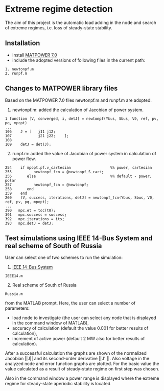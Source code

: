 # Extreme regime detection
The aim of this project is the automatic load adding in the node and search of extreme regimes, i.e. loss of steady-state stability.

## Installation
 - install [MATPOWER 7.0](https://matpower.org/download/)
 - include the adopted versions of following files in the current path:

```
1. newtonpf.m
2. runpf.m
```

## Changes to MATPOWER library files
Based on the MATPOWER 7.0 files newtonpf.m and runpf.m are adopted.
 
1. newtonpf.m: added the calculation of Jacobian of power system.

```
1 function [V, converged, i, detJ] = newtonpf(Ybus, Sbus, V0, ref, pv, pq, mpopt)
...
106    J = [   j11 j12;
107            j21 j22;    ];
108        
109    detJ = det(J);
```
2. runpf.m: added the value of Jacobian of power system in calculation of power flow.

```
254    if mpopt.pf.v_cartesian                  %% power, cartesian
255          newtonpf_fcn = @newtonpf_S_cart;
256       else                                  %% default - power, polar
257          newtonpf_fcn = @newtonpf;
258       end
259    end
260    [V, success, iterations, detJ] = newtonpf_fcn(Ybus, Sbus, V0, ref, pv, pq, mpopt);
...
390   mpc.et = toc(t0);
391   mpc.success = success;
392   mpc.iterations = its;
393   mpc.detJ = detJ;
```

## Test simulations using IEEE 14-Bus System and real scheme of South of Russia
User can select one of two schemes to run the simulation:
1. [IEEE 14-Bus System](https://electricgrids.engr.tamu.edu/electric-grid-test-cases/ieee-14-bus-system/)
```
IEEE14.m
```
2. Real scheme of South of Russia
```
Russia.m
```
from the MATLAB prompt. Here, the user can select a number of parameters:
 - load node to investigate (the user can select any node that is displayed in the command window of MATLAB),
 - accuracy of calculation (default the value 0.001 for better results of calculation),
 - increment of active power (default 2 MW also for better results of calculation).

After a successful calculation the graphs are shown of the normalized Jacobian ||J|| and its second-order derivative ||J''||. Also voltage in the analyzed node and error function graphs are plotted. For the basic value the value calculated as a result of steady-state regime on first step was chosen.

Also in the command window a power range is displayed where the extreme regime for steady-state aperiodic stability is located.
